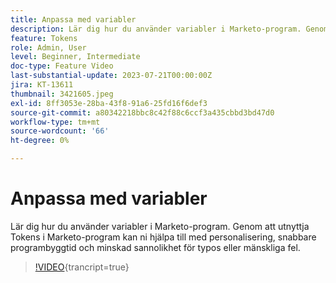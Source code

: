 ```yaml
---
title: Anpassa med variabler
description: Lär dig hur du använder variabler i Marketo-program. Genom att utnyttja Tokens i Marketo-program kan ni hjälpa till med personalisering, snabbare programbyggtid och minskad sannolikhet för typos eller mänskliga fel.
feature: Tokens
role: Admin, User
level: Beginner, Intermediate
doc-type: Feature Video
last-substantial-update: 2023-07-21T00:00:00Z
jira: KT-13611
thumbnail: 3421605.jpeg
exl-id: 8ff3053e-28ba-43f8-91a6-25fd16f6def3
source-git-commit: a80342218bbc8c42f88c6ccf3a435cbbd3bd47d0
workflow-type: tm+mt
source-wordcount: '66'
ht-degree: 0%

---
```


# Anpassa med variabler

Lär dig hur du använder variabler i Marketo-program. Genom att utnyttja Tokens i Marketo-program kan ni hjälpa till med personalisering, snabbare programbyggtid och minskad sannolikhet för typos eller mänskliga fel.

>[!VIDEO](https://video.tv.adobe.com/v/3432455/?learn=on&captions=swe){trancript=true}

